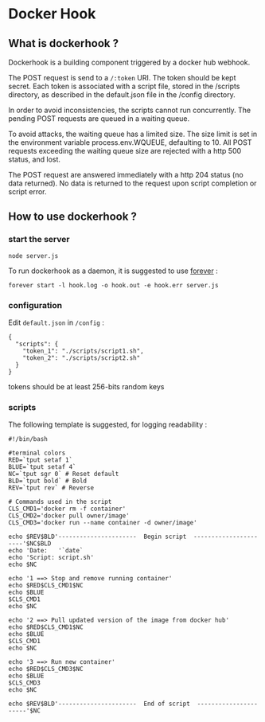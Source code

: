 # Docker Hook
## What is dockerhook ?
Dockerhook is a building component triggered by a docker hub webhook.

The POST request is send to a `/:token` URI. The token should be kept secret.
Each token is associated with a script file, stored in the /scripts directory,
as described in the default.json file in the /config directory.

In order to avoid inconsistencies, the scripts cannot run concurrently.
The pending POST requests are queued in a waiting queue.

To avoid attacks, the waiting queue has a limited size. The size limit is set in
the environment variable process.env.WQUEUE, defaulting to 10. All POST requests exceeding
the waiting queue size are rejected with a http 500 status, and lost.

The POST request are answered immediately with a http 204 status (no data returned).
No data is returned to the request upon script completion or script error.

## How to use dockerhook ?
### start the server
```
node server.js
```
To run dockerhook as a daemon, it is suggested to use [forever](https://www.npmjs.com/package/forever) :
```
forever start -l hook.log -o hook.out -e hook.err server.js
```
### configuration
Edit `default.json` in `/config` :
```
{
  "scripts": {
    "token_1": "./scripts/script1.sh",
    "token_2": "./scripts/script2.sh"
  }
}
```
tokens should be at least 256-bits random keys
### scripts
The following template is suggested, for logging readability :
```
#!/bin/bash

#terminal colors
RED=`tput setaf 1`
BLUE=`tput setaf 4`
NC=`tput sgr 0` # Reset default
BLD=`tput bold` # Bold
REV=`tput rev` # Reverse

# Commands used in the script
CLS_CMD1='docker rm -f container'
CLS_CMD2='docker pull owner/image'
CLS_CMD3='docker run --name container -d owner/image'

echo $REV$BLD'----------------------  Begin script  ----------------------'$NC$BLD
echo 'Date:   '`date`
echo 'Script: script.sh'
echo $NC

echo '1 ==> Stop and remove running container'
echo $RED$CLS_CMD1$NC
echo $BLUE
$CLS_CMD1
echo $NC

echo '2 ==> Pull updated version of the image from docker hub'
echo $RED$CLS_CMD1$NC
echo $BLUE
$CLS_CMD1
echo $NC

echo '3 ==> Run new container'
echo $RED$CLS_CMD3$NC
echo $BLUE
$CLS_CMD3
echo $NC

echo $REV$BLD'----------------------  End of script  ----------------------'$NC
```
